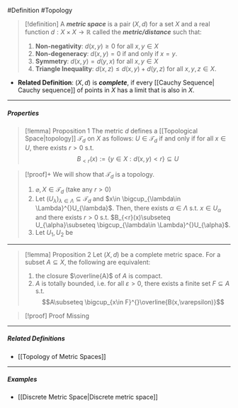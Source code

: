 #Definition #Topology 

> [!definition]
> A ***metric space*** is a pair $(X,d)$ for a set $X$ and a real function $d:X\times X \to \mathbb{R}$ called the ***metric/distance*** such that:
> 1. **Non-negativity**: $d(x,y) \geq 0$ for all $x,y\in X$  
> 2. **Non-degeneracy**: $d(x,y)=0$ if and only if $x=y$.
> 3. **Symmetry**: $d(x,y)=d(y,x)$ for all $x,y\in X$
> 4. **Triangle Inequality**: $d(x,z)\leq d(x,y)+d(y,z)$ for all $x,y,z\in X$.
> 
- **Related Definition**: $(X,d)$ is ***complete***, if every [[Cauchy Sequence| Cauchy sequence]] of points in $X$ has a limit that is also in $X$.
---
##### Properties
> [!lemma] Proposition 1
> The metric $d$ defines a [[Topological Space|topology]] $\mathcal{T}_{d}$ on $X$ as follows: $U\in \mathcal{T}_{d}$ if and only if for all $x\in U$, there exists $r>0$ s.t. $$B_{<r}(x):=\{ y\in X:d(x,y)<r \}\subseteq U$$

> [!proof]+
> We will show that $\mathcal{T}_{d}$ is a topology.
> 1. $\varnothing,X\in \mathcal{T}_{d}$ (take any $r>0$)
> 2. Let $(U_{\lambda})_{\lambda\in \Lambda}\subseteq \mathcal{T}_{d}$ and $x\in \bigcup_{\lambda\in \Lambda}^{}U_{\lambda}$. Then, there exists $\alpha\in \Lambda$ s.t. $x\in U_{\alpha}$ and there exists $r>0$ s.t. $B_{<r}(x)\subseteq U_{\alpha}\subseteq \bigcup_{\lambda\in \Lambda}^{}U_{\alpha}$.
> 3. Let $U_{1},U_{2}$ be 
---
> [!lemma] Proposition 2
> Let $(X,d)$ be a complete metric space. For a subset $A \subseteq X$, the following are equivalent: 
> 1. the closure $\overline{A}$ of $A$ is compact.
> 2. $A$ is totally bounded, i.e. for all $\varepsilon>0$, there exists a finite set $F \subseteq A$ s.t. $$A\subseteq \bigcup_{x\in F}^{}\overline{B(x,\varepsilon)}$$

> [!proof] Proof Missing
---
##### Related Definitions
- [[Topology of Metric Spaces]]
---
##### Examples
- [[Discrete Metric Space|Discrete metric space]]
